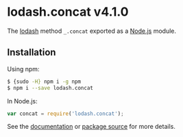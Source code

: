 # lodash.concat v4.1.0

The [lodash](https://lodash.com/) method `_.concat` exported as a [Node.js](https://nodejs.org/) module.

## Installation

Using npm:
```bash
$ {sudo -H} npm i -g npm
$ npm i --save lodash.concat
```

In Node.js:
```js
var concat = require('lodash.concat');
```

See the [documentation](https://lodash.com/docs#concat) or [package source](https://github.com/lodash/lodash/blob/4.1.0-npm-packages/lodash.concat) for more details.
